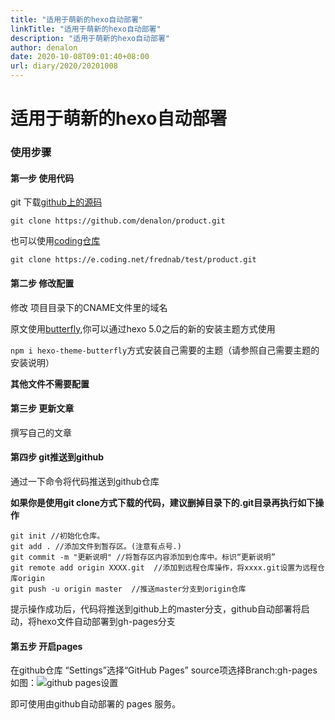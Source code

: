 ```yaml
---
title: "适用于萌新的hexo自动部署"
linkTitle: "适用于萌新的hexo自动部署"
description: "适用于萌新的hexo自动部署"
author: denalon
date: 2020-10-08T09:01:40+08:00
url: diary/2020/20201008
---
```


# 适用于萌新的hexo自动部署

### 使用步骤

#### 第一步 使用代码 

git 下载[github上的源码](https://github.com/denalon/product/)

`git clone https://github.com/denalon/product.git`

也可以使用[coding仓库](https://frednab.coding.net/public/test/product/git/files)

`git clone https://e.coding.net/frednab/test/product.git`

#### 第二步 修改配置

修改 项目目录下的CNAME文件里的域名


原文使用[butterfly](https://github.com/jerryc127/hexo-theme-butterfly),你可以通过hexo 5.0之后的新的安装主题方式使用

`npm i hexo-theme-butterfly`方式安装自己需要的主题（请参照自己需要主题的安装说明）

**其他文件不需要配置**

#### 第三步 更新文章

撰写自己的文章

#### 第四步 git推送到github

通过一下命令将代码推送到github仓库

**如果你是使用git clone方式下载的代码，建议删掉目录下的.git目录再执行如下操作**

```
git init //初始化仓库。
git add . //添加文件到暂存区。(注意有点号.)
git commit -m "更新说明" //将暂存区内容添加到仓库中。标识“更新说明”
git remote add origin XXXX.git  //添加到远程仓库操作，将xxxx.git设置为远程仓库origin
git push -u origin master  //推送master分支到origin仓库

```

提示操作成功后，代码将推送到github上的master分支，github自动部署将启动，将hexo文件自动部署到gh-pages分支

#### 第五步 开启pages

在github仓库 “Settings”选择“GitHub Pages” source项选择Branch:gh-pages
如图：![github pages设置](https://s.ufs.pub/images/2020/10/20201022095332.png)

即可使用由github自动部署的 pages 服务。

